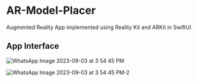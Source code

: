 # AR-Model-Placer
Augmented Reality App implemented using Reality Kit and ARKit in SwiftUI

## App Interface
![WhatsApp Image 2023-09-03 at 3 54 45 PM](https://github.com/ethedeltae/AR-Model-Placer-App/assets/114558002/59b985be-c782-4db6-8670-df4c295e072a)

![WhatsApp Image 2023-09-03 at 3 54 45 PM-2](https://github.com/ethedeltae/AR-Model-Placer-App/assets/114558002/3dc0c69e-ec1c-45a9-a4b1-6d06a64ada69)

